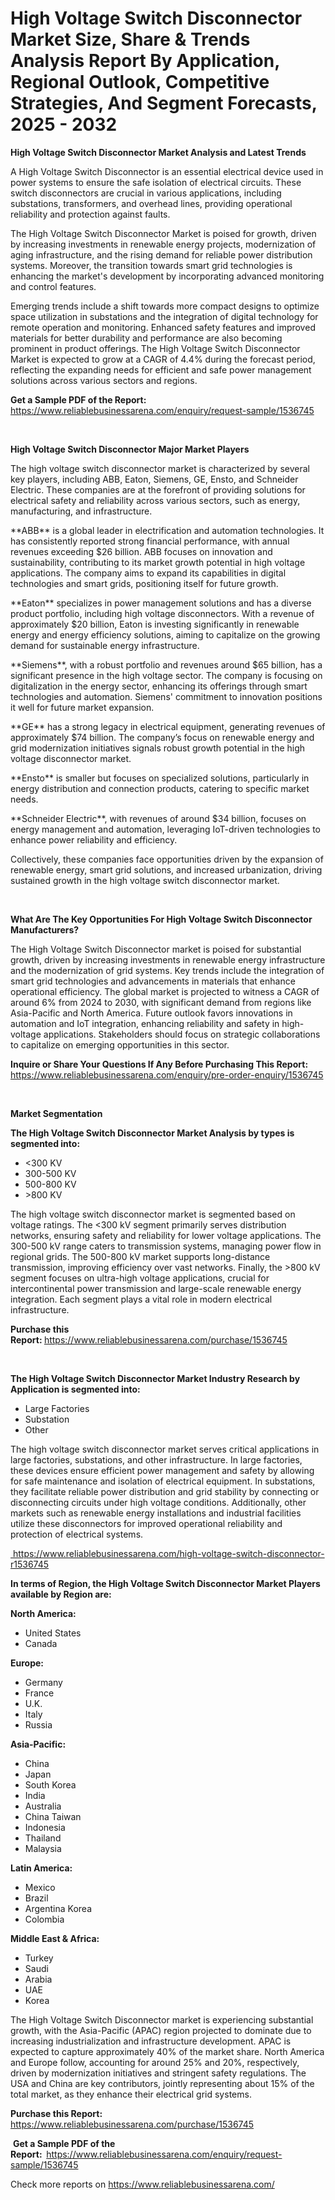 <p><h1>High Voltage Switch Disconnector Market Size, Share & Trends Analysis Report By Application, Regional Outlook, Competitive Strategies, And Segment Forecasts, 2025 - 2032</h1></p><p><strong>High Voltage Switch Disconnector Market Analysis and Latest Trends</strong></p>
<p><p>A High Voltage Switch Disconnector is an essential electrical device used in power systems to ensure the safe isolation of electrical circuits. These switch disconnectors are crucial in various applications, including substations, transformers, and overhead lines, providing operational reliability and protection against faults. </p><p>The High Voltage Switch Disconnector Market is poised for growth, driven by increasing investments in renewable energy projects, modernization of aging infrastructure, and the rising demand for reliable power distribution systems. Moreover, the transition towards smart grid technologies is enhancing the market's development by incorporating advanced monitoring and control features.</p><p>Emerging trends include a shift towards more compact designs to optimize space utilization in substations and the integration of digital technology for remote operation and monitoring. Enhanced safety features and improved materials for better durability and performance are also becoming prominent in product offerings. The High Voltage Switch Disconnector Market is expected to grow at a CAGR of 4.4% during the forecast period, reflecting the expanding needs for efficient and safe power management solutions across various sectors and regions.</p></p>
<p><strong>Get a Sample PDF of the Report:&nbsp;</strong> <a href="https://www.reliablebusinessarena.com/enquiry/request-sample/1536745?utm_campaign=1143&utm_medium=2&utm_source=Github&utm_content=ia&utm_term=27022025&utm_id=high-voltage-switch-disconnector">https://www.reliablebusinessarena.com/enquiry/request-sample/1536745</a></p>
<p>&nbsp;</p>
<p><strong>High Voltage Switch Disconnector Major Market Players</strong></p>
<p><p>The high voltage switch disconnector market is characterized by several key players, including ABB, Eaton, Siemens, GE, Ensto, and Schneider Electric. These companies are at the forefront of providing solutions for electrical safety and reliability across various sectors, such as energy, manufacturing, and infrastructure.</p><p>**ABB** is a global leader in electrification and automation technologies. It has consistently reported strong financial performance, with annual revenues exceeding $26 billion. ABB focuses on innovation and sustainability, contributing to its market growth potential in high voltage applications. The company aims to expand its capabilities in digital technologies and smart grids, positioning itself for future growth.</p><p>**Eaton** specializes in power management solutions and has a diverse product portfolio, including high voltage disconnectors. With a revenue of approximately $20 billion, Eaton is investing significantly in renewable energy and energy efficiency solutions, aiming to capitalize on the growing demand for sustainable energy infrastructure. </p><p>**Siemens**, with a robust portfolio and revenues around $65 billion, has a significant presence in the high voltage sector. The company is focusing on digitalization in the energy sector, enhancing its offerings through smart technologies and automation. Siemens' commitment to innovation positions it well for future market expansion.</p><p>**GE** has a strong legacy in electrical equipment, generating revenues of approximately $74 billion. The company’s focus on renewable energy and grid modernization initiatives signals robust growth potential in the high voltage disconnector market.</p><p>**Ensto** is smaller but focuses on specialized solutions, particularly in energy distribution and connection products, catering to specific market needs. </p><p>**Schneider Electric**, with revenues of around $34 billion, focuses on energy management and automation, leveraging IoT-driven technologies to enhance power reliability and efficiency.</p><p>Collectively, these companies face opportunities driven by the expansion of renewable energy, smart grid solutions, and increased urbanization, driving sustained growth in the high voltage switch disconnector market.</p></p>
<p>&nbsp;</p>
<p><strong>What Are The Key Opportunities For High Voltage Switch Disconnector Manufacturers?</strong></p>
<p><p>The High Voltage Switch Disconnector market is poised for substantial growth, driven by increasing investments in renewable energy infrastructure and the modernization of grid systems. Key trends include the integration of smart grid technologies and advancements in materials that enhance operational efficiency. The global market is projected to witness a CAGR of around 6% from 2024 to 2030, with significant demand from regions like Asia-Pacific and North America. Future outlook favors innovations in automation and IoT integration, enhancing reliability and safety in high-voltage applications. Stakeholders should focus on strategic collaborations to capitalize on emerging opportunities in this sector.</p></p>
<p><strong>Inquire or Share Your Questions If Any Before Purchasing This Report:</strong> <a href="https://www.reliablebusinessarena.com/enquiry/pre-order-enquiry/1536745?utm_campaign=1143&utm_medium=2&utm_source=Github&utm_content=ia&utm_term=27022025&utm_id=high-voltage-switch-disconnector">https://www.reliablebusinessarena.com/enquiry/pre-order-enquiry/1536745</a></p>
<p>&nbsp;</p>
<p><strong>Market Segmentation</strong></p>
<p><strong>The High Voltage Switch Disconnector Market Analysis by types is segmented into:</strong></p>
<p><ul><li><300 KV</li><li>300-500 KV</li><li>500-800 KV</li><li>>800 KV</li></ul></p>
<p><p>The high voltage switch disconnector market is segmented based on voltage ratings. The <300 kV segment primarily serves distribution networks, ensuring safety and reliability for lower voltage applications. The 300-500 kV range caters to transmission systems, managing power flow in regional grids. The 500-800 kV market supports long-distance transmission, improving efficiency over vast networks. Finally, the >800 kV segment focuses on ultra-high voltage applications, crucial for intercontinental power transmission and large-scale renewable energy integration. Each segment plays a vital role in modern electrical infrastructure.</p></p>
<p><strong>Purchase this Report:&nbsp;</strong><a href="https://www.reliablebusinessarena.com/purchase/1536745?utm_campaign=1143&utm_medium=2&utm_source=Github&utm_content=ia&utm_term=27022025&utm_id=high-voltage-switch-disconnector">https://www.reliablebusinessarena.com/purchase/1536745</a></p>
<p>&nbsp;</p>
<p><strong>The High Voltage Switch Disconnector Market Industry Research by Application is segmented into:</strong></p>
<p><ul><li>Large Factories</li><li>Substation</li><li>Other</li></ul></p>
<p><p>The high voltage switch disconnector market serves critical applications in large factories, substations, and other infrastructure. In large factories, these devices ensure efficient power management and safety by allowing for safe maintenance and isolation of electrical equipment. In substations, they facilitate reliable power distribution and grid stability by connecting or disconnecting circuits under high voltage conditions. Additionally, other markets such as renewable energy installations and industrial facilities utilize these disconnectors for improved operational reliability and protection of electrical systems.</p></p>
<p><a href="https://www.reliablebusinessarena.com/high-voltage-switch-disconnector-r1536745?utm_campaign=1143&utm_medium=2&utm_source=Github&utm_content=ia&utm_term=27022025&utm_id=high-voltage-switch-disconnector">&nbsp;https://www.reliablebusinessarena.com/high-voltage-switch-disconnector-r1536745</a></p>
<p><strong>In terms of Region, the High Voltage Switch Disconnector Market Players available by Region are:</strong></p>
<p>
    <p> <strong> North America: </strong>
        <ul>
            <li>United States</li>
            <li>Canada</li>
        </ul>
        </p> 
    <p> <strong> Europe: </strong>
        <ul>
            <li>Germany</li>
            <li>France</li>
            <li>U.K.</li>
            <li>Italy</li>
            <li>Russia</li>
        </ul>
        </p> 
    <p> <strong> Asia-Pacific: </strong>
        <ul>
            <li>China</li>
            <li>Japan</li>
            <li>South Korea</li>
            <li>India</li>
            <li>Australia</li>
            <li>China Taiwan</li>
            <li>Indonesia</li>
            <li>Thailand</li>
            <li>Malaysia</li>
        </ul>
        </p> 
    <p> <strong> Latin America: </strong>
        <ul>
            <li>Mexico</li>
            <li>Brazil</li>
            <li>Argentina Korea</li>
            <li>Colombia</li>
        </ul>
        </p> 
    <p> <strong> Middle East & Africa: </strong>
        <ul>
            <li>Turkey</li>
            <li>Saudi</li>
            <li>Arabia</li>
            <li>UAE</li>
            <li>Korea</li>
        </ul>
    </p>
    </p>
<p><p>The High Voltage Switch Disconnector market is experiencing substantial growth, with the Asia-Pacific (APAC) region projected to dominate due to increasing industrialization and infrastructure development. APAC is expected to capture approximately 40% of the market share. North America and Europe follow, accounting for around 25% and 20%, respectively, driven by modernization initiatives and stringent safety regulations. The USA and China are key contributors, jointly representing about 15% of the total market, as they enhance their electrical grid systems.</p></p>
<p><strong>Purchase this Report: </strong><a href="https://www.reliablebusinessarena.com/purchase/1536745?utm_campaign=1143&utm_medium=2&utm_source=Github&utm_content=ia&utm_term=27022025&utm_id=high-voltage-switch-disconnector">https://www.reliablebusinessarena.com/purchase/1536745</a></p>
<p>&nbsp;<strong>Get a Sample PDF of the Report:&nbsp;&nbsp;</strong><a href="https://www.reliablebusinessarena.com/enquiry/request-sample/1536745?utm_campaign=1143&utm_medium=2&utm_source=Github&utm_content=ia&utm_term=27022025&utm_id=high-voltage-switch-disconnector">https://www.reliablebusinessarena.com/enquiry/request-sample/1536745</a></p>
<p><strong></strong></p>
<p>Check more reports on <a href="https://www.reliablebusinessarena.com/?utm_campaign=1143&utm_medium=2&utm_source=Github&utm_content=ia&utm_term=27022025&utm_id=high-voltage-switch-disconnector">https://www.reliablebusinessarena.com/</a></p>